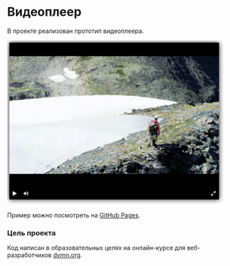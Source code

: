 # Видеоплеер

В проекте реализован прототип видеоплеера.

![Player](screenshots/1.png)

Пример можно посмотреть на [GitHub Pages](https://alena-yudzina.github.io/player-layout/dist).


### Цель проекта

Код написан в образовательных целях на онлайн-курсе для веб-разработчиков [dvmn.org](https://dvmn.org/).
